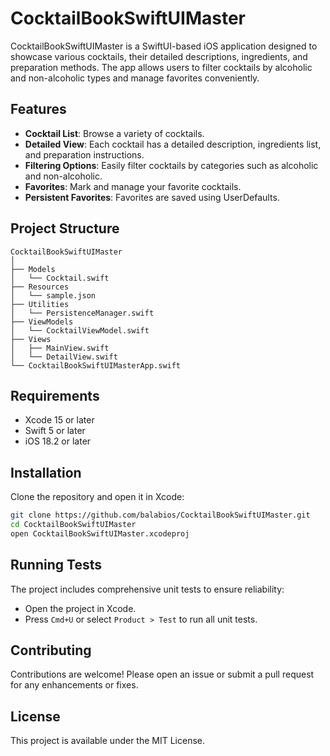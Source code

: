 # CocktailBookSwiftUIMaster

CocktailBookSwiftUIMaster is a SwiftUI-based iOS application designed to showcase various cocktails, their detailed descriptions, ingredients, and preparation methods. The app allows users to filter cocktails by alcoholic and non-alcoholic types and manage favorites conveniently.

## Features

- **Cocktail List**: Browse a variety of cocktails.
- **Detailed View**: Each cocktail has a detailed description, ingredients list, and preparation instructions.
- **Filtering Options**: Easily filter cocktails by categories such as alcoholic and non-alcoholic.
- **Favorites**: Mark and manage your favorite cocktails.
- **Persistent Favorites**: Favorites are saved using UserDefaults.

## Project Structure

```
CocktailBookSwiftUIMaster
│
├── Models
│   └── Cocktail.swift
├── Resources
│   └── sample.json
├── Utilities
│   └── PersistenceManager.swift
├── ViewModels
│   └── CocktailViewModel.swift
├── Views
│   ├── MainView.swift
│   └── DetailView.swift
└── CocktailBookSwiftUIMasterApp.swift
```

## Requirements

- Xcode 15 or later
- Swift 5 or later
- iOS 18.2 or later

## Installation

Clone the repository and open it in Xcode:

```bash
git clone https://github.com/balabios/CocktailBookSwiftUIMaster.git
cd CocktailBookSwiftUIMaster
open CocktailBookSwiftUIMaster.xcodeproj
```

## Running Tests

The project includes comprehensive unit tests to ensure reliability:

- Open the project in Xcode.
- Press `Cmd+U` or select `Product > Test` to run all unit tests.

## Contributing

Contributions are welcome! Please open an issue or submit a pull request for any enhancements or fixes.

## License

This project is available under the MIT License.
